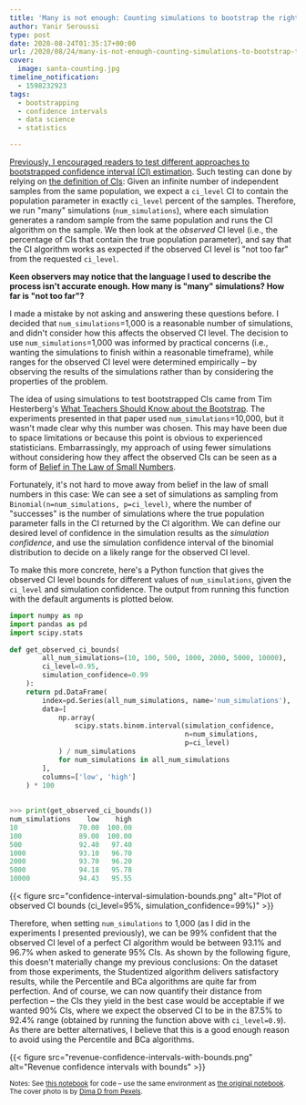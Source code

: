 ```yaml
---
title: 'Many is not enough: Counting simulations to bootstrap the right way'
author: Yanir Seroussi
type: post
date: 2020-08-24T01:35:17+00:00
url: /2020/08/24/many-is-not-enough-counting-simulations-to-bootstrap-the-right-way/
cover:
  image: santa-counting.jpg
timeline_notification:
  - 1598232923
tags:
  - bootstrapping
  - confidence intervals
  - data science
  - statistics

---
```

[Previously, I encouraged readers to test different approaches to bootstrapped confidence interval (CI) estimation][1]. Such testing can done by relying on [the definition of CIs][2]: Given an infinite number of independent samples from the same population, we expect a `ci_level` CI to contain the population parameter in exactly `ci_level` percent of the samples. Therefore, we run "many" simulations (`num_simulations`), where each simulation generates a random sample from the same population and runs the CI algorithm on the sample. We then look at the _observed_ CI level (i.e., the percentage of CIs that contain the true population parameter), and say that the CI algorithm works as expected if the observed CI level is "not too far" from the requested `ci_level`.

**Keen observers may notice that the language I used to describe the process isn't accurate enough. How many is "many" simulations? How far is "not too far"?**

I made a mistake by not asking and answering these questions before. I decided that `num_simulations`=1,000 is a reasonable number of simulations, and didn't consider how this affects the observed CI level. The decision to use `num_simulations`=1,000 was informed by practical concerns (i.e., wanting the simulations to finish within a reasonable timeframe), while ranges for the observed CI level were determined empirically&nbsp;–&nbsp;by observing the results of the simulations rather than by considering the properties of the problem.

The idea of using simulations to test bootstrapped CIs came from Tim Hesterberg's [What Teachers Should Know about the Bootstrap][3]. The experiments presented in that paper used `num_simulations`=10,000, but it wasn't made clear why this number was chosen. This may have been due to space limitations or because this point is obvious to experienced statisticians. Embarrassingly, my approach of using fewer simulations without considering how they affect the observed CIs can be seen as a form of [Belief in The Law of Small Numbers][4].

Fortunately, it's not hard to move away from belief in the law of small numbers in this case: We can see a set of simulations as sampling from `Binomial(n=num_simulations, p=ci_level)`, where the number of "successes" is the number of simulations where the true population parameter falls in the CI returned by the CI algorithm. We can define our desired level of confidence in the simulation results as the _simulation confidence_, and use the simulation confidence interval of the binomial distribution to decide on a likely range for the observed CI level.

To make this more concrete, here's a Python function that gives the observed CI level bounds for different values of `num_simulations`, given the `ci_level` and simulation confidence. The output from running this function with the default arguments is plotted below.

```python
import numpy as np
import pandas as pd
import scipy.stats
 
def get_observed_ci_bounds(
        all_num_simulations=(10, 100, 500, 1000, 2000, 5000, 10000),
        ci_level=0.95,
        simulation_confidence=0.99
    ):
    return pd.DataFrame(
        index=pd.Series(all_num_simulations, name='num_simulations'),
        data=[
            np.array(
                scipy.stats.binom.interval(simulation_confidence,
                                           n=num_simulations,
                                           p=ci_level)
            ) / num_simulations
            for num_simulations in all_num_simulations
        ],
        columns=['low', 'high']
    ) * 100
 
 
>>> print(get_observed_ci_bounds())
num_simulations    low    high
10               70.00  100.00
100              89.00  100.00
500              92.40   97.40
1000             93.10   96.70
2000             93.70   96.20
5000             94.18   95.78
10000            94.43   95.55
```

{{< figure src="confidence-interval-simulation-bounds.png" alt="Plot of observed CI bounds (ci_level=95%, simulation_confidence=99%)" >}}

Therefore, when setting `num_simulations` to 1,000 (as I did in the experiments I presented previously), we can be 99% confident that the observed CI level of a perfect CI algorithm would be between 93.1% and 96.7% when asked to generate 95% CIs. As shown by the following figure, this doesn't materially change my previous conclusions: On the dataset from those experiments, the Studentized algorithm delivers satisfactory results, while the Percentile and BCa algorithms are quite far from perfection. And of course, we can now quantify their distance from perfection &ndash; the CIs they yield in the best case would be acceptable if we wanted 90% CIs, where we expect the observed CI to be in the 87.5% to 92.4% range (obtained by running the function above with `ci_level=0.9`). As there are better alternatives, I believe that this is a good enough reason to avoid using the Percentile and BCa algorithms.

{{< figure src="revenue-confidence-intervals-with-bounds.png" alt="Revenue confidence intervals with bounds" >}}

<small>Notes: See <a href="https://github.com/yanirs/yanirs.github.io/blob/master/talks/bootstrapping-the-right-way/notebook-addendum.ipynb">this notebook</a> for code &ndash; use the same environment as <a href="https://github.com/yanirs/yanirs.github.io/blob/master/talks/bootstrapping-the-right-way/notebook.ipynb">the original notebook</a>. The cover photo is by <a href="https://www.pexels.com/photo/man-in-santa-hat-sitting-on-chair-counting-money-3480330/">Dima D from Pexels</a>.</small>

 [1]: https://yanirseroussi.com/2019/10/06/bootstrapping-the-right-way/
 [2]: https://en.wikipedia.org/wiki/Confidence_interval
 [3]: https://arxiv.org/abs/1411.5279
 [4]: http://stats.org.uk/statistical-inference/TverskyKahneman1971.pdf
